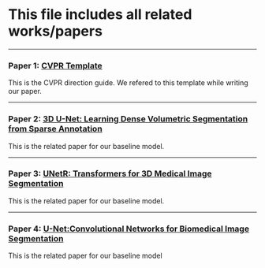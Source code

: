 # This file includes all related works/papers 
---
### Paper 1: [CVPR Template](https://www.overleaf.com/latex/templates/cvpr-2022-author-kit/qbmjsdxryffn.pdf)
This is the CVPR direction guide. We refered to this template while writing our paper. 

---
### Paper 2: [3D U-Net: Learning Dense Volumetric Segmentation from Sparse Annotation](https://arxiv.org/abs/1606.06650)
This is the related paper for our baseline model. 

---
### Paper 3: [UNetR: Transformers for 3D Medical Image Segmentation](https://arxiv.org/abs/2103.10504)
This is the related paper for our baseline model. 

---
### Paper 4: [U-Net:Convolutional Networks for Biomedical Image Segmentation](https://link.springer.com/content/pdf/10.1007/978-3-319-24574-4_28.pdf)
This is the related paper for our baseline model
